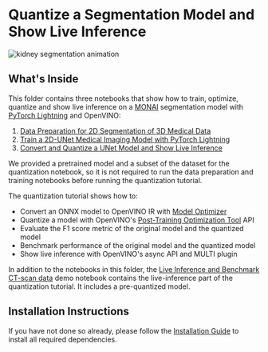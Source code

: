 # Quantize a Segmentation Model and Show Live Inference

![kidney segmentation animation](https://user-images.githubusercontent.com/77325899/154279555-aaa47111-c976-4e77-8d23-aac96f45872f.gif)

## What's Inside

This folder contains three notebooks that show how to train,
optimize, quantize and show live inference on a [MONAI](https://monai.io/) segmentation model with
[PyTorch Lightning](https://pytorchlightning.ai/) and OpenVINO:

1. [Data Preparation for 2D Segmentation of 3D Medical Data](data-preparation-ct-scan.ipynb)
2. [Train a 2D-UNet Medical Imaging Model with PyTorch Lightning](pytorch-monai-training.ipynb)
3. [Convert and Quantize a UNet Model and Show Live Inference](110-ct-segmentation-quantize.ipynb)


We provided a pretrained model and a subset of the dataset for the quantization notebook, so it is not required to run the data preparation and training notebooks before running the quantization tutorial.

The quantization tutorial shows how to:

- Convert an ONNX model to OpenVINO IR with [Model Optimizer](https://docs.openvinotoolkit.org/latest/openvino_docs_MO_DG_Deep_Learning_Model_Optimizer_DevGuide.html)
- Quantize a model with OpenVINO's [Post-Training Optimization Tool](https://docs.openvinotoolkit.org/latest/pot_compression_api_README.html) API
- Evaluate the F1 score metric of the original model and the quantized model
- Benchmark performance of the original model and the quantized model
- Show live inference with OpenVINO's async API and MULTI plugin

In addition to the notebooks in this folder, the [Live Inference and Benchmark CT-scan data](../210-ct-scan-live-inference/210-ct-scan-live-inference.ipynb) demo notebook contains the live-inference part of the quantization tutorial. It includes a pre-quantized model.

## Installation Instructions

If you have not done so already, please follow the [Installation Guide](../../README.md) to install all required dependencies.
